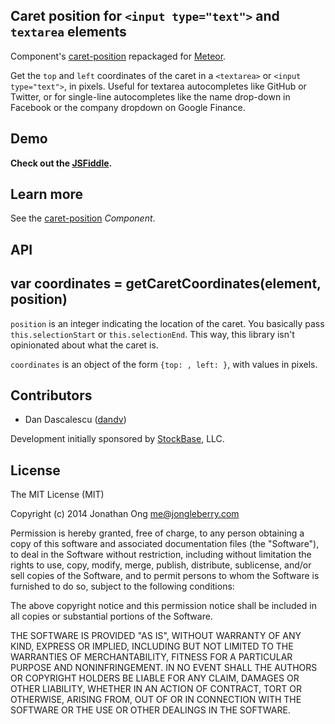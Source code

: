 ## Caret position for `<input type="text">` and `textarea` elements

Component's [caret-position](https://github.com/component/textarea-caret-position) repackaged for [Meteor](http://meteor.com).

Get the `top` and `left` coordinates of the caret in a `<textarea>` or
`<input type="text">`, in pixels. Useful for textarea autocompletes like 
GitHub or Twitter, or for single-line autocompletes like the name drop-down 
in Facebook or the company dropdown on Google Finance.

## Demo

**Check out the [JSFiddle](http://jsfiddle.net/dandv/aFPA7/).**

## Learn more

See the [caret-position](https://github.com/component/textarea-caret-position) *Component*.

## API

## var coordinates = getCaretCoordinates(element, position)

`position` is an integer indicating the location of the caret. You basically pass `this.selectionStart` or `this.selectionEnd`. This way, this library isn't opinionated about what the caret is.

`coordinates` is an object of the form `{top: , left: }`, with values in pixels.


## Contributors

* Dan Dascalescu ([dandv](https://github.com/dandv))

Development initially sponsored by [StockBase](http://stockbase.com), LLC.


## License

The MIT License (MIT)

Copyright (c) 2014 Jonathan Ong me@jongleberry.com

Permission is hereby granted, free of charge, to any person obtaining a copy of this software and associated documentation files (the "Software"), to deal in the Software without restriction, including without limitation the rights to use, copy, modify, merge, publish, distribute, sublicense, and/or sell copies of the Software, and to permit persons to whom the Software is furnished to do so, subject to the following conditions:

The above copyright notice and this permission notice shall be included in all copies or substantial portions of the Software.

THE SOFTWARE IS PROVIDED "AS IS", WITHOUT WARRANTY OF ANY KIND, EXPRESS OR IMPLIED, INCLUDING BUT NOT LIMITED TO THE WARRANTIES OF MERCHANTABILITY, FITNESS FOR A PARTICULAR PURPOSE AND NONINFRINGEMENT. IN NO EVENT SHALL THE AUTHORS OR COPYRIGHT HOLDERS BE LIABLE FOR ANY CLAIM, DAMAGES OR OTHER LIABILITY, WHETHER IN AN ACTION OF CONTRACT, TORT OR OTHERWISE, ARISING FROM, OUT OF OR IN CONNECTION WITH THE SOFTWARE OR THE USE OR OTHER DEALINGS IN THE SOFTWARE.
